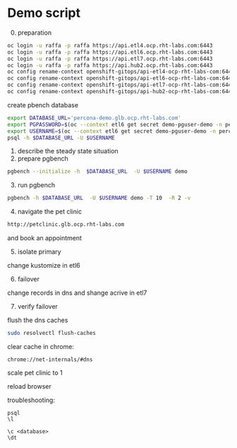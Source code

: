 # Demo script

0. preparation 

```sh
oc login -u raffa -p raffa https://api.etl4.ocp.rht-labs.com:6443
oc login -u raffa -p raffa https://api.etl6.ocp.rht-labs.com:6443
oc login -u raffa -p raffa https://api.etl7.ocp.rht-labs.com:6443
oc login -u raffa -p raffa https://api.hub2.ocp.rht-labs.com:6443
oc config rename-context openshift-gitops/api-etl4-ocp-rht-labs-com:6443/raffa etl4
oc config rename-context openshift-gitops/api-etl6-ocp-rht-labs-com:6443/raffa etl6
oc config rename-context openshift-gitops/api-etl7-ocp-rht-labs-com:6443/raffa etl7
oc config rename-context openshift-gitops/api-hub2-ocp-rht-labs-com:6443/raffa hub2
```

create pbench database

```sh
export DATABASE_URL='percona-demo.glb.ocp.rht-labs.com'
export PGPASSWORD=$(oc --context etl6 get secret demo-pguser-demo -n percona-operator -o jsonpath='{.data.password}' | base64 -d)
export USERNAME=$(oc --context etl6 get secret demo-pguser-demo -n percona-operator -o jsonpath='{.data.user}' | base64 -d)
psql -h $DATABASE_URL -U $USERNAME
```

1. describe the steady state situation
2. prepare pgbench

```sh
pgbench --initialize -h  $DATABASE_URL  -U $USERNAME demo
```

3. run pgbench

```sh
pgbench -h $DATABASE_URL  -U $USERNAME demo -T 10  -R 2 -v
```

4. navigate the pet clinic

```sh
http://petclinic.glb.ocp.rht-labs.com
```

and book an appointment

5. isolate primary

change kustomize in etl6

6. failover

change records in dns and shange acrive in etl7

7. verify failover

flush the dns caches

```sh
sudo resolvectl flush-caches
```

clear cache in chrome:

```
chrome://net-internals/#dns
```

scale pet clinic to 1

reload browser




troubleshooting:

```
psql
\l

\c <database>
\dt